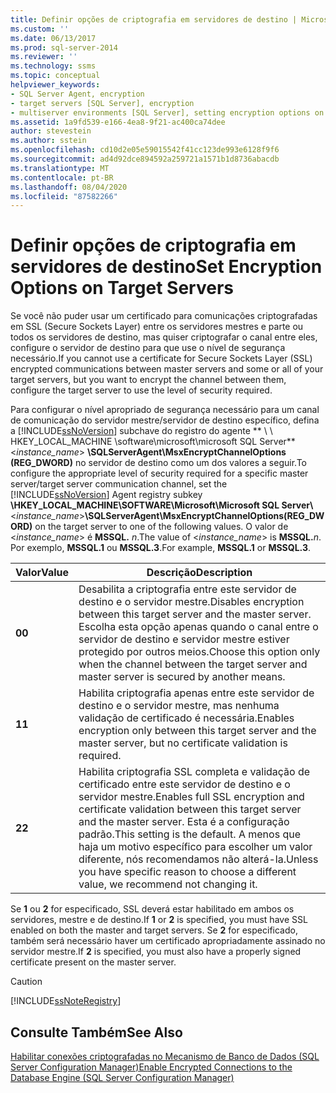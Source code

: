 ```yaml
---
title: Definir opções de criptografia em servidores de destino | Microsoft Docs
ms.custom: ''
ms.date: 06/13/2017
ms.prod: sql-server-2014
ms.reviewer: ''
ms.technology: ssms
ms.topic: conceptual
helpviewer_keywords:
- SQL Server Agent, encryption
- target servers [SQL Server], encryption
- multiserver environments [SQL Server], setting encryption options on target servers
ms.assetid: 1a9fd539-e166-4ea8-9f21-ac400ca74dee
author: stevestein
ms.author: sstein
ms.openlocfilehash: cd10d2e05e59015542f41cc123de993e6128f9f6
ms.sourcegitcommit: ad4d92dce894592a259721a1571b1d8736abacdb
ms.translationtype: MT
ms.contentlocale: pt-BR
ms.lasthandoff: 08/04/2020
ms.locfileid: "87582266"
---
```

# <a name="set-encryption-options-on-target-servers"></a><span data-ttu-id="8384a-102">Definir opções de criptografia em servidores de destino</span><span class="sxs-lookup"><span data-stu-id="8384a-102">Set Encryption Options on Target Servers</span></span>
  <span data-ttu-id="8384a-103">Se você não puder usar um certificado para comunicações criptografadas em SSL (Secure Sockets Layer) entre os servidores mestres e parte ou todos os servidores de destino, mas quiser criptografar o canal entre eles, configure o servidor de destino para que use o nível de segurança necessário.</span><span class="sxs-lookup"><span data-stu-id="8384a-103">If you cannot use a certificate for Secure Sockets Layer (SSL) encrypted communications between master servers and some or all of your target servers, but you want to encrypt the channel between them, configure the target server to use the level of security required.</span></span>  
  
 <span data-ttu-id="8384a-104">Para configurar o nível apropriado de segurança necessário para um canal de comunicação do servidor mestre/servidor de destino específico, defina a [!INCLUDE[ssNoVersion](../../includes/ssnoversion-md.md)] subchave do registro do agente \*\* \\ \ HKEY_LOCAL_MACHINE \software\microsoft\microsoft SQL Server\*\* \<*instance_name*> **\SQLServerAgent\MsxEncryptChannelOptions (REG_DWORD)** no servidor de destino como um dos valores a seguir.</span><span class="sxs-lookup"><span data-stu-id="8384a-104">To configure the appropriate level of security required for a specific master server/target server communication channel, set the [!INCLUDE[ssNoVersion](../../includes/ssnoversion-md.md)] Agent registry subkey **\HKEY_LOCAL_MACHINE\SOFTWARE\Microsoft\Microsoft SQL Server\\**\<*instance_name*>**\SQLServerAgent\MsxEncryptChannelOptions(REG_DWORD)** on the target server to one of the following values.</span></span> <span data-ttu-id="8384a-105">O valor de \<*instance_name*> é **MSSQL.** _n_.</span><span class="sxs-lookup"><span data-stu-id="8384a-105">The value of \<*instance_name*> is **MSSQL.**_n_.</span></span> <span data-ttu-id="8384a-106">Por exemplo, **MSSQL.1** ou **MSSQL.3**.</span><span class="sxs-lookup"><span data-stu-id="8384a-106">For example, **MSSQL.1** or **MSSQL.3**.</span></span>  
  
|<span data-ttu-id="8384a-107">Valor</span><span class="sxs-lookup"><span data-stu-id="8384a-107">Value</span></span>|<span data-ttu-id="8384a-108">Descrição</span><span class="sxs-lookup"><span data-stu-id="8384a-108">Description</span></span>|  
|-----------|-----------------|  
|<span data-ttu-id="8384a-109">**0**</span><span class="sxs-lookup"><span data-stu-id="8384a-109">**0**</span></span>|<span data-ttu-id="8384a-110">Desabilita a criptografia entre este servidor de destino e o servidor mestre.</span><span class="sxs-lookup"><span data-stu-id="8384a-110">Disables encryption between this target server and the master server.</span></span> <span data-ttu-id="8384a-111">Escolha esta opção apenas quando o canal entre o servidor de destino e servidor mestre estiver protegido por outros meios.</span><span class="sxs-lookup"><span data-stu-id="8384a-111">Choose this option only when the channel between the target server and master server is secured by another means.</span></span>|  
|<span data-ttu-id="8384a-112">**1**</span><span class="sxs-lookup"><span data-stu-id="8384a-112">**1**</span></span>|<span data-ttu-id="8384a-113">Habilita criptografia apenas entre este servidor de destino e o servidor mestre, mas nenhuma validação de certificado é necessária.</span><span class="sxs-lookup"><span data-stu-id="8384a-113">Enables encryption only between this target server and the master server, but no certificate validation is required.</span></span>|  
|<span data-ttu-id="8384a-114">**2**</span><span class="sxs-lookup"><span data-stu-id="8384a-114">**2**</span></span>|<span data-ttu-id="8384a-115">Habilita criptografia SSL completa e validação de certificado entre este servidor de destino e o servidor mestre.</span><span class="sxs-lookup"><span data-stu-id="8384a-115">Enables full SSL encryption and certificate validation between this target server and the master server.</span></span> <span data-ttu-id="8384a-116">Esta é a configuração padrão.</span><span class="sxs-lookup"><span data-stu-id="8384a-116">This setting is the default.</span></span> <span data-ttu-id="8384a-117">A menos que haja um motivo específico para escolher um valor diferente, nós recomendamos não alterá-la.</span><span class="sxs-lookup"><span data-stu-id="8384a-117">Unless you have specific reason to choose a different value, we recommend not changing it.</span></span>|  
  
 <span data-ttu-id="8384a-118">Se **1** ou **2** for especificado, SSL deverá estar habilitado em ambos os servidores, mestre e de destino.</span><span class="sxs-lookup"><span data-stu-id="8384a-118">If **1** or **2** is specified, you must have SSL enabled on both the master and target servers.</span></span> <span data-ttu-id="8384a-119">Se **2** for especificado, também será necessário haver um certificado apropriadamente assinado no servidor mestre.</span><span class="sxs-lookup"><span data-stu-id="8384a-119">If **2** is specified, you must also have a properly signed certificate present on the master server.</span></span>  
  
> [!CAUTION]  
>  [!INCLUDE[ssNoteRegistry](../../includes/ssnoteregistry-md.md)]  
  
## <a name="see-also"></a><span data-ttu-id="8384a-120">Consulte Também</span><span class="sxs-lookup"><span data-stu-id="8384a-120">See Also</span></span>  
 [<span data-ttu-id="8384a-121">Habilitar conexões criptografadas no Mecanismo de Banco de Dados &#40;SQL Server Configuration Manager&#41;</span><span class="sxs-lookup"><span data-stu-id="8384a-121">Enable Encrypted Connections to the Database Engine &#40;SQL Server Configuration Manager&#41;</span></span>](../../database-engine/configure-windows/enable-encrypted-connections-to-the-database-engine.md)  
  
  
